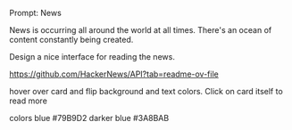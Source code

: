 Prompt: News

News is occurring all around the world at all times. There's an ocean of content constantly being created.

Design a nice interface for reading the news.

https://github.com/HackerNews/API?tab=readme-ov-file

hover over card and flip background and text colors. Click on card itself to read more

colors
blue #79B9D2
darker blue #3A8BAB
